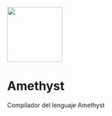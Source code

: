 <img src="https://i.imgur.com/BLt4DqK.png"  width="128" height="128" />

# Amethyst
Compilador del lenguaje Amethyst 
